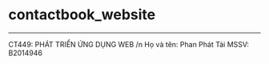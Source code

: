 # contactbook_website
-------------------------
CT449: PHÁT TRIỂN ỨNG DỤNG WEB /n
Họ và tên: Phan Phát Tài
MSSV: B2014946
